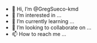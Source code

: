 - 👋 Hi, I’m @GregSueco-kmd
- 👀 I’m interested in ...
- 🌱 I’m currently learning ...
- 💞️ I’m looking to collaborate on ...
- 📫 How to reach me ...

<!---
GregSueco-kmd/GregSueco-kmd is a ✨ special ✨ repository because its `README.md` (this file) appears on your GitHub profile.
You can click the Preview link to take a look at your changes.
--->
